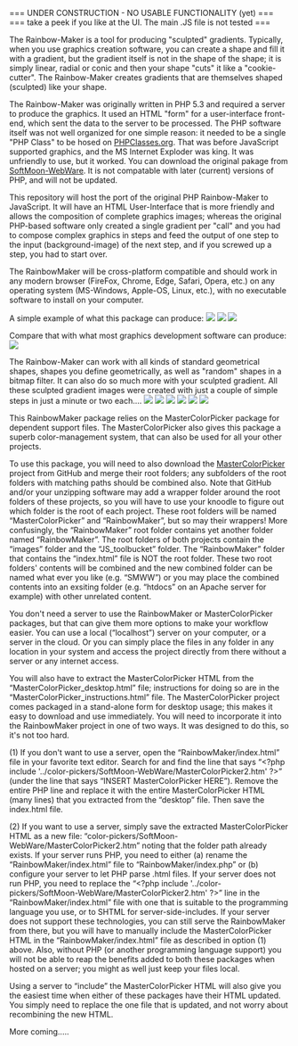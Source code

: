 === UNDER CONSTRUCTION - NO USABLE FUNCTIONALITY (yet) ===
=== take a peek if you like at the UI.  The main .JS file is not tested ===

The Rainbow-Maker is a tool for producing "sculpted" gradients.  Typically, when you use graphics creation software, you can create a shape and fill it with a gradient, but the gradient itself is not in the shape of the shape; it is simply linear, radial or conic and then your shape "cuts" it like a "cookie-cutter".  The Rainbow-Maker creates gradients that are themselves shaped (sculpted) like your shape.

The Rainbow-Maker was originally written in PHP 5.3 and required a server to produce the graphics.  It used an HTML "form" for a user-interface front-end, which sent the data to the server to be processed.  The PHP software itself was not well organized for one simple reason: it needed to be a single "PHP Class" to be hosed on <a href='https://www.phpclasses.org/package/7363-PHP-Create-transparent-gradient-images.html'>PHPClasses.org</a>.  That was before JavaScript supported graphics, and the MS Internet Exploder was king.  It was unfriendly to use, but it worked.  You can download the original pakage from <a href='https://softmoon-webware.com/OpenSource.php'>SoftMoon-WebWare</a>.  It is not compatable with later (current) versions of PHP, and will not be updated.

This repository will host the port of the original PHP Rainbow-Maker to JavaScript.  It will have an HTML User-Interface that is more friendly and allows the composition of complete graphics images; whereas the original PHP-based software only created a single gradient per "call" and you had to compose complex graphics in steps and feed the output of one step to the input (background-image) of the next step, and if you screwed up a step, you had to start over.

The RainbowMaker will be cross-platform compatible and should work in any modern browser (FireFox, Chrome, Edge, Safari, Opera, etc.) on any operating system (MS-Windows, Apple-OS, Linux, etc.), with no executable software to install on your computer.

A simple example of what this package can produce:
<img src='RainbowGallery/mystar.png'>
<img src='RainbowGallery/myotherstar.png'>
<img src='RainbowGallery/mythirdstar.png'>

Compare that with what most graphics development software can produce:
<img src='RainbowGallery/oldstar1.png'>

The Rainbow-Maker can work with all kinds of standard geometrical shapes, shapes you define geometrically, as well as "random" shapes in a bitmap filter.  It can also do so much more with your sculpted gradient. All these sculpted gradient images were created with just a couple of simple steps in just a minute or two each....
<img src='RainbowGallery/7-13.png'>
<img src='RainbowGallery/16of20.png'>
<img src='RainbowGallery/bi-spiral star-flower.png'>
<img src='RainbowGallery/candy mints.png'>
<img src='RainbowGallery/rainbow starlet.png'>
<img src='RainbowGallery/TheBigIsland.png'>

This RainbowMaker package relies on the MasterColorPicker package for dependent support files.  The MasterColorPicker also gives this package a superb color-management system, that can also be used for all your other projects.

To use this package, you will need to also download the <a href='https://github.com/softmoonwebware/mastercolorpicker'>MasterColorPicker</a> project from GitHub and merge their root folders; any subfolders of the root folders with matching paths should be combined also.  Note that GitHub and/or your unzipping software may add a wrapper folder around the root folders of these projects, so you will have to use your knoodle to figure out which folder is the root of each project.  These root folders will be named “MasterColorPicker” and “RainbowMaker”, but so may their wrappers!  More confusingly, the “RainbowMaker” root folder contains yet another folder named “RainbowMaker”.  The root folders of both projects contain the “images” folder and the “JS_toolbucket” folder.  The “RainbowMaker” folder that contains the “index.html” file is NOT the root folder.  These two root folders' contents will be combined and the new combined folder can be named what ever you like (e.g. “SMWW”) or you may place the combined contents into an exsiting folder (e.g. “htdocs” on an Apache server for example) with other unrelated content.

You don't need a server to use the RainbowMaker or MasterColorPicker packages, but that can give them more options to make your workflow easier.  You can use a local (“localhost”) server on your computer, or a server in the cloud.  Or you can simply place the files in any folder in any location in your system and access the project directly from there without a server or any internet access.

You will also have to extract the MasterColorPicker HTML from the “MasterColorPicker_desktop.html” file; instructions for doing so are in the “MasterColorPicker_instructions.html” file.  The MasterColorPicker project comes packaged in a stand-alone form for desktop usage; this makes it easy to download and use immediately.  You will need to incorporate it into the RainbowMaker project in one of two ways.  It was designed to do this, so it's not too hard.

(1) If you don't want to use a server, open the “RainbowMaker/index.html” file in your favorite text editor.  Search for and find the line that says “&lt;?php include '../color-pickers/SoftMoon-WebWare/MasterColorPicker2.htm' ?&gt;” (under the line that says “INSERT MasterColorPicker HERE”).  Remove the entire PHP line and replace it with the entire MasterColorPicker HTML (many lines) that you extracted from the “desktop” file.  Then save the index.html file.

(2) If you want to use a server, simply save the extracted MasterColorPicker HTML as a new file: “color-pickers/SoftMoon-WebWare/MasterColorPicker2.htm” noting that the folder path already exists.  If your server runs PHP, you need to either (a) rename the “RainbowMaker/index.html” file to “RainbowMaker/index.php” or (b) configure your server to let PHP parse .html files.  If your server does not run PHP, you need to replace the “&lt;?php include '../color-pickers/SoftMoon-WebWare/MasterColorPicker2.htm' ?&gt;” line in the “RainbowMaker/index.html” file with one that is suitable to the programming language you use, or to SHTML for server-side-includes.  If your server does not support these technologies, you can still serve the RainbowMaker from there, but you will have to manually include the MasterColorPicker HTML in the “RainbowMaker/index.html” file as described in option (1) above.  Also, without PHP (or another programming language support) you will not be able to reap the benefits added to both these packages when hosted on a server; you might as well just keep your files local.

Using a server to “include” the MasterColorPicker HTML will also give you the easiest time when either of these packages have their HTML updated. You simply need to replace the one file that is updated, and not worry about recombining the new HTML.

More coming.....

